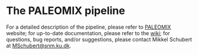 The PALEOMIX pipeline
==========================================

For a detailed description of the pipeline, please refer to [PALEOMIX](http://mikkelschubert.github.io/pypeline/) website; for up-to-date documentation, please refer to the [wiki](https://github.com/MikkelSchubert/pypeline/wiki); for questions, bug reports, and/or suggestions, please contact Mikkel Schubert at [MSchubert@snm.ku.dk](mailto:MSchubert@snm.ku.dk).
